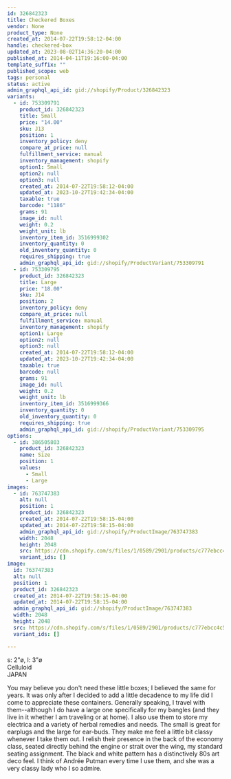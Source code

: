 ```yaml
---
id: 326842323
title: Checkered Boxes
vendor: None
product_type: None
created_at: 2014-07-22T19:58:12-04:00
handle: checkered-box
updated_at: 2023-08-02T14:36:20-04:00
published_at: 2014-04-11T19:16:00-04:00
template_suffix: ""
published_scope: web
tags: personal
status: active
admin_graphql_api_id: gid://shopify/Product/326842323
variants:
  - id: 753309791
    product_id: 326842323
    title: Small
    price: "14.00"
    sku: J13
    position: 1
    inventory_policy: deny
    compare_at_price: null
    fulfillment_service: manual
    inventory_management: shopify
    option1: Small
    option2: null
    option3: null
    created_at: 2014-07-22T19:58:12-04:00
    updated_at: 2023-10-27T19:42:34-04:00
    taxable: true
    barcode: "1186"
    grams: 91
    image_id: null
    weight: 0.2
    weight_unit: lb
    inventory_item_id: 3516999302
    inventory_quantity: 0
    old_inventory_quantity: 0
    requires_shipping: true
    admin_graphql_api_id: gid://shopify/ProductVariant/753309791
  - id: 753309795
    product_id: 326842323
    title: Large
    price: "18.00"
    sku: J14
    position: 2
    inventory_policy: deny
    compare_at_price: null
    fulfillment_service: manual
    inventory_management: shopify
    option1: Large
    option2: null
    option3: null
    created_at: 2014-07-22T19:58:12-04:00
    updated_at: 2023-10-27T19:42:34-04:00
    taxable: true
    barcode: null
    grams: 91
    image_id: null
    weight: 0.2
    weight_unit: lb
    inventory_item_id: 3516999366
    inventory_quantity: 0
    old_inventory_quantity: 0
    requires_shipping: true
    admin_graphql_api_id: gid://shopify/ProductVariant/753309795
options:
  - id: 386505803
    product_id: 326842323
    name: Size
    position: 1
    values:
      - Small
      - Large
images:
  - id: 763747383
    alt: null
    position: 1
    product_id: 326842323
    created_at: 2014-07-22T19:58:15-04:00
    updated_at: 2014-07-22T19:58:15-04:00
    admin_graphql_api_id: gid://shopify/ProductImage/763747383
    width: 2048
    height: 2048
    src: https://cdn.shopify.com/s/files/1/0589/2901/products/c777ebcc4c51c647deee5aa1275351e4.jpeg?v=1406073495
    variant_ids: []
image:
  id: 763747383
  alt: null
  position: 1
  product_id: 326842323
  created_at: 2014-07-22T19:58:15-04:00
  updated_at: 2014-07-22T19:58:15-04:00
  admin_graphql_api_id: gid://shopify/ProductImage/763747383
  width: 2048
  height: 2048
  src: https://cdn.shopify.com/s/files/1/0589/2901/products/c777ebcc4c51c647deee5aa1275351e4.jpeg?v=1406073495
  variant_ids: []

---
```


s: 2"ø, l: 3"ø  
Celluloid  
JAPAN

You may believe you don't need these little boxes; I believed the same for years. It was only after I decided to add a little decadence to my life did I come to appreciate these containers. Generally speaking, I travel with them--although I do have a large one specifically for my bangles (and they live in it whether I am traveling or at home). I also use them to store my electrica and a variety of herbal remedies and needs. The small is great for earplugs and the large for ear-buds. They make me feel a little bit classy whenever I take them out. I relish their presence in the back of the economy class, seated directly behind the engine or strait over the wing, my standard seating assignment. The black and white pattern has a distinctively 80s art deco feel. I think of Andrée Putman every time I use them, and she was a very classy lady who I so admire.